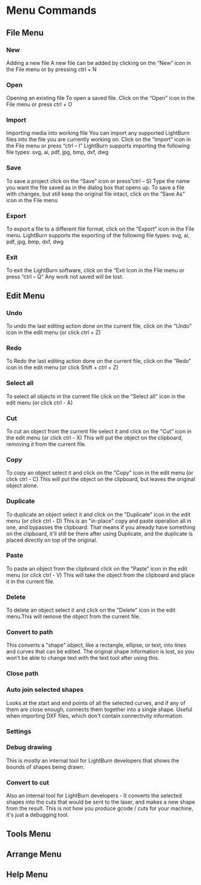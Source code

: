 

# Menu Commands

## File Menu

### New
Adding a new file
A new file can be added by clicking on the “New” icon in the File menu
or by pressing ctrl + N

### Open
Opening an existing file
To open a saved file. Click on the “Open” icon in the File menu or
press ctrl + O

### Import
Importing media into working file
You can import any supported LightBurn files into the file you are
currently working on. Click on the “Import” icon in the File menu
or press “ctrl – I” LightBurn supports importing the following file types:
svg, ai, pdf, jpg, bmp, dxf, dwg

### Save
To save a project click on the “Save” icon or press”ctrl – S) Type the name
you want the file saved as in the dialog box that opens up. To save a file
with changes, but still keep the original file intact, click on the “Save As”
icon in the File menu

### Export
To export a file to a different file format, click on the “Export” icon in the
File menu. LightBurn supports the exporting of the following file types:
svg, ai, pdf, jpg, bmp, dxf, dwg

### Exit 
To exit the LightBurn software, click on the “Exit Icon in the File
menu or press “ctrl – Q” Any work not saved will be lost.


## Edit Menu

### Undo
To undo the last editing action done on the current file, click on the "Undo" icon in the edit menu (or click ctrl + Z)
### Redo
To Redo the last editing action done on the current file, click on the "Redo" icon in the edit menu (or click  Shift + ctrl + Z)
### Select all
To select all objects in the current file click on the "Select all" icon in the edit menu (or click ctrl - A)
### Cut
To cut an object from the current file select it and click on the "Cut" icon in the edit menu (or click ctrl - X) This will put the object on the clipboard, removing it from the current file.
### Copy
To copy an object select it and click on the "Copy" icon in the edit menu (or click ctrl - C) This will put the object on the clipboard, but leaves the original object alone.
### Duplicate
To duplicate an object select it and click on the "Duplicate" icon in the edit menu (or click ctrl - D) This is an "in-place" copy and paste operation all in one, and bypasses the clipboard.
That means if you already have something on the clipboard, it'll still be there after using Duplicate, and the duplicate is placed directly on top of the original.
### Paste
To paste an object from the clipboard click on the "Paste" icon in the edit menu (or click ctrl - V) This will take the object from the clipboard and place it in the current file.
### Delete
To delete an object select it and click on the "Delete" icon in the edit menu.This will remove the object from the current file.
### Convert to path
This converts a "shape" object, like a rectangle, ellipse, or text, into lines and curves that can be edited. The original shape information is lost, so you won't be able to change text with the text tool after using this.
### Close path

### Auto join selected shapes
Looks at the start and end points of all the selected curves, and if any of them are close enough, connects them together into a single shape.
Useful when importing DXF files, which don't contain connectivity information.
### Settings

### Debug drawing
This is mostly an internal tool for LightBurn developers that shows the bounds of shapes being drawn.
### Convert to cut
Also an internal tool for LightBurn developers - It converts the selected shapes into the cuts that would be sent to the laser, and makes a new shape from the result.
This is not how you produce gcode / cuts for your machine, it's just a debugging tool.
## Tools Menu

## Arrange Menu

## Help Menu
